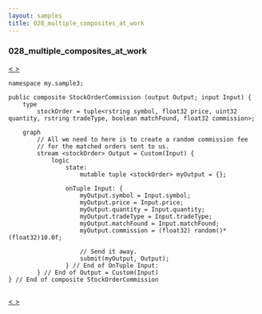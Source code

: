 ```yaml
---
layout: samples
title: 028_multiple_composites_at_work
---
```


### 028_multiple_composites_at_work

<div class="sampleNav"><a class="button" href="../028_multiple_composites_at_work_StockMatch.spl/"> < </a><a class="button" href="../029_spl_functions_at_work_Calculator.spl/"> > </a>
</div>

~~~~~~
namespace my.sample3;

public composite StockOrderCommission (output Output; input Input) {
	type
		stockOrder = tuple<rstring symbol, float32 price, uint32 quantity, rstring tradeType, boolean matchFound, float32 commission>;

	graph
		// All we need to here is to create a random commission fee
		// for the matched orders sent to us.
		stream <stockOrder> Output = Custom(Input) {
			logic
				state:
					mutable tuple <stockOrder> myOutput = {};

				onTuple Input: {										
					myOutput.symbol = Input.symbol;
					myOutput.price = Input.price;
					myOutput.quantity = Input.quantity;
					myOutput.tradeType = Input.tradeType;
					myOutput.matchFound = Input.matchFound;
					myOutput.commission = (float32) random()* (float32)10.0f;
					
					// Send it away.
					submit(myOutput, Output);
				} // End of OnTuple Input:
		} // End of Output = Custom(Input)
} // End of composite StockOrderCommission


~~~~~~

<div class="sampleNav"><a class="button" href="../028_multiple_composites_at_work_StockMatch.spl/"> < </a><a class="button" href="../029_spl_functions_at_work_Calculator.spl/"> > </a>
</div>

